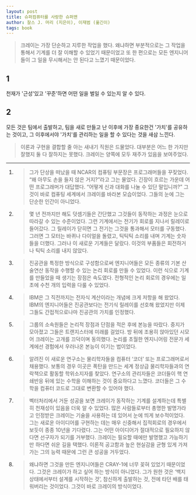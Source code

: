 ```yaml
---
layout: post
title: 슈퍼컴퓨터를 사랑한 슈퍼맨
author: 찰스 J. 머리 (지은이), 이재범 (옮긴이)
tags: book
---
```


> 크레이는 가장 단순하고 지루한 작업을 했다. 왜냐하면 부분적으로는 그 작업을 통해서 기계를 더 잘 이해할 수 있었기 때문이었고 또 한 편으로는 모든 엔지니어들이 그 일을 무시해서는 안 된다고 느꼈기 때문이었다. 

## 1
천재가 '근성'있고 '꾸준'하면 어떤 일을 벌일 수 있는지 알 수 있다.

## 2
모든 것은 팀에서 출발하고, 팀을 새로 만들고 난 이후에 가장 중요한건 '가치'를 공유하는 것이고, 그 이후에서야 '가치'를 관리하는 일을 할 수 있다는 것을 새삼 느낀다.

> 이론과 구현을 결합할 줄 아는 새내기 직원은 드물었다. 대부분은 어느 한 가지만 잘했지 둘 다 잘하지는 못했다. 크레이는 양쪽에 모두 재주가 있음을 보여주었다. 


----

1. > 그가 단상을 떠났을 때 NCAR의 컴퓨팅 부문장은 프로그래머들을 꾸짖었다. “왜 아무도 손을 들지 않은 거지?”라고 그는 물었다. 긴장이 흐르는 가운데 어떤 프로그래머가 대답했다. “어떻게 신과 대화를 나눌 수 있단 말입니까?” 그것이 바로 컴퓨팅 세계에서 크레이를 바라본 모습이었다. 그들의 눈에 그는 단순한 인간이 아니었다. 

2. > 몇 년 전까지만 해도 덧셈기들은 간단했고 그것들이 동작하는 과정은 눈으로 따라갈 수 있는 수준이었다. 그런 기계에서는 전기가 회로를 지나서 릴레이로 들어갔다. 그 릴레이가 닫히면 그 전기는 그것을 통과해서 모터를 구동했다. 그러면 그 모터는 바퀴나 다이얼을 돌렸고, 틱틱틱 소리를 내며 기계는 숫자들을 더했다. 그러나 이 새로운 기계들은 달랐다. 이것의 부품들은 회전하거나 틱틱 소리를 내지 않았다. 

3. > 진공관을 특정한 방식으로 구성함으로써 엔지니어들은 모든 종류의 기본 산술연산 동작을 수행할 수 있는 논리 회로를 만들 수 있었다. 이런 식으로 기계를 만들었을 때 생기는 장점은 속도였다. 전형적인 논리 회로의 경우에는 일 초에 수천 개의 입력을 다룰 수 있었다. 

4. > IBM은 그 직전까지는 전자식 계산이라는 개념에 크게 저항을 해 왔었다. IBM의 엔지니어들은 진공관보다는 전기식 릴레이를 선호해 왔었지만 이제 그들도 간접적으로나마 진공관의 가치를 인정했다. 

5. >  그룹의 소속원들은 논리적 장점과 단점을 적은 후에 본능을 따랐다. 중지가 모아졌고 그들은 트랜지스터에 미래를 걸었다. 방 뒤에 조용히 앉아있던 시모어 크레이는 고개를 끄덕이며 동의했다. 논리를 초월한 엔지니어링 전문가 세계에선 경험에서 우러나온 본능이 이기는 법이었다. 

6. >  알려진 이 새로운 연구소는 물리학자들을 컴퓨터 ‘코더’ 또는 프로그래머로서 채용했다. 보통의 경우 이곳은 폭탄을 만드는 세계 정상급 물리학자들과의 연락책으로 활동할 학위소지자를 찾았다. 연구소의 관리자들은 코더들이 핵 연쇄반응 뒤에 있는 수학을 이해하는 것이 중요하다고 느꼈다. 코더들은 그 수학을 컴퓨터 코드로 그대로 변환할 수 있어야 했다. 

7. > 벡터처리에서 거둔 성공을 보면 크레이가 동작하는 기계를 설계하는데 특별히 천재성이 있음을 더욱 알 수 있었다. 많은 사람들로부터 총명한 발명가라고 인정받은 크레이는 기술을 사용하는 데 있어서 눈에 띄게 보수적이었다. 그는 새로운 아이디어를 구현하는 데는 매우 신중해서 집적회로의 경우에서 보듯이 종종 10년을 기다렸다. 그는 어떤 아이디어가 절대적으로 필요하지 않다면 선구자가 되기를 거부했다. 크레이는 필요할 때에만 발명했고 가능하기만 하다면 쉬운 길을 택했다. 이론적 공고함과 높은 현실감을 균형 있게 가져가는 그의 능력 때문에 그런 큰 성공을 거두었다. 

8. > 왜냐하면 그것을 만든 엔지니어들은 CRAY-1에 너무 꽂혀 있었기 때문이었다. 그것은 크레이가 하고 싶어 하는 방식이 아니었다. 그가 원한 것은 ‘백지상태에서부터 설계를 시작하는 것’, 참신하게 출발하는 것, 전에 타던 배를 태워버리는 것이었다. 그것이 바로 크레이의 방식이었다. 
